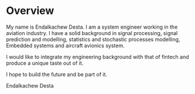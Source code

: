 # Overview

My name is Endalkachew Desta. I am a system engineer working in the aviation industry. I have a solid background in signal processing, signal prediction and modelling, statistics and stochastic processes modelling, Embedded systems and aircraft avionics system.

I would like to integrate my engineering background with that of fintech and produce a unique taste out of it. 

I hope to build the future and be part of it.

Endalkachew Desta
